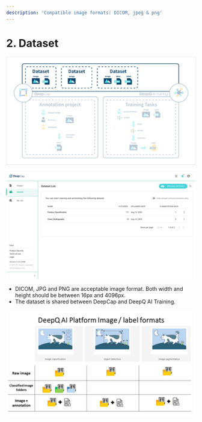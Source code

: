 ```yaml
---
description: 'Compatible image formats: DICOM, jpeg & png'
---
```


# 2. Dataset

![](../.gitbook/assets/1-2.1-300006.png)

![Dataset overview](<../.gitbook/assets/dataset overview.png>)

* DICOM, JPG and PNG are acceptable image format. Both width and height should be between 16px and 4096px.
* The dataset is shared between DeepCap and DeepQ AI Training.

![](../.gitbook/assets/cat.jpg)
